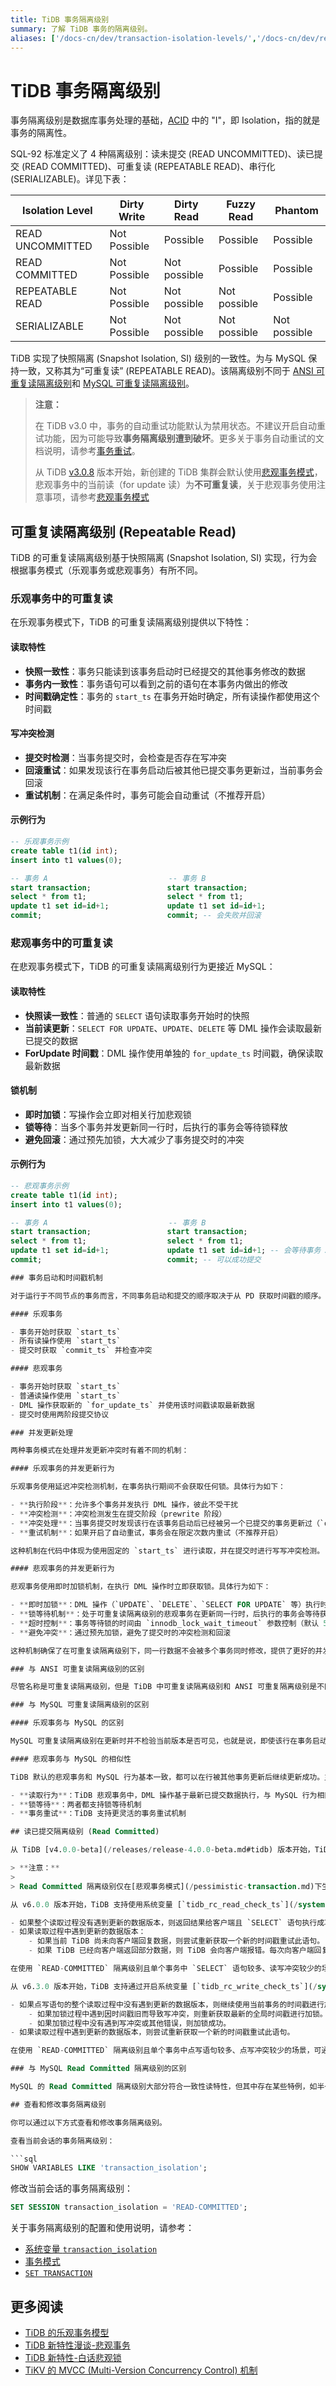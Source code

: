 ```yaml
---
title: TiDB 事务隔离级别
summary: 了解 TiDB 事务的隔离级别。
aliases: ['/docs-cn/dev/transaction-isolation-levels/','/docs-cn/dev/reference/transactions/transaction-isolation/']
---
```


# TiDB 事务隔离级别

事务隔离级别是数据库事务处理的基础，[ACID](/glossary.md#acid) 中的 "I"，即 Isolation，指的就是事务的隔离性。

SQL-92 标准定义了 4 种隔离级别：读未提交 (READ UNCOMMITTED)、读已提交 (READ COMMITTED)、可重复读 (REPEATABLE READ)、串行化 (SERIALIZABLE)。详见下表：

| Isolation Level  | Dirty Write  | Dirty Read   | Fuzzy Read   | Phantom      |
| ---------------- | ------------ | ------------ | ------------ | ------------ |
| READ UNCOMMITTED | Not Possible | Possible     | Possible     | Possible     |
| READ COMMITTED   | Not Possible | Not possible | Possible     | Possible     |
| REPEATABLE READ  | Not Possible | Not possible | Not possible | Possible     |
| SERIALIZABLE     | Not Possible | Not possible | Not possible | Not possible |

TiDB 实现了快照隔离 (Snapshot Isolation, SI) 级别的一致性。为与 MySQL 保持一致，又称其为“可重复读” (REPEATABLE READ)。该隔离级别不同于 [ANSI 可重复读隔离级别](#与-ansi-可重复读隔离级别的区别)和 [MySQL 可重复读隔离级别](#与-mysql-可重复读隔离级别的区别)。

> **注意：**
>
> 在 TiDB v3.0 中，事务的自动重试功能默认为禁用状态。不建议开启自动重试功能，因为可能导致**事务隔离级别遭到破坏**。更多关于事务自动重试的文档说明，请参考[事务重试](/optimistic-transaction.md#重试机制)。
>
> 从 TiDB [v3.0.8](/releases/release-3.0.8.md#tidb) 版本开始，新创建的 TiDB 集群会默认使用[悲观事务模式](/pessimistic-transaction.md)，悲观事务中的当前读（for update 读）为**不可重复读**，关于悲观事务使用注意事项，请参考[悲观事务模式](/pessimistic-transaction.md)

## 可重复读隔离级别 (Repeatable Read)

TiDB 的可重复读隔离级别基于快照隔离 (Snapshot Isolation, SI) 实现，行为会根据事务模式（乐观事务或悲观事务）有所不同。

### 乐观事务中的可重复读

在乐观事务模式下，TiDB 的可重复读隔离级别提供以下特性：

#### 读取特性

- **快照一致性**：事务只能读到该事务启动时已经提交的其他事务修改的数据
- **事务内一致性**：事务语句可以看到之前的语句在本事务内做出的修改
- **时间戳确定性**：事务的 `start_ts` 在事务开始时确定，所有读操作都使用这个时间戳

#### 写冲突检测

- **提交时检测**：当事务提交时，会检查是否存在写冲突
- **回滚重试**：如果发现该行在事务启动后被其他已提交事务更新过，当前事务会回滚
- **重试机制**：在满足条件时，事务可能会自动重试（不推荐开启）

#### 示例行为

```sql
-- 乐观事务示例
create table t1(id int);
insert into t1 values(0);

-- 事务 A                           -- 事务 B
start transaction;                 start transaction;
select * from t1;                  select * from t1;
update t1 set id=id+1;             update t1 set id=id+1;
commit;                            commit; -- 会失败并回滚
```

### 悲观事务中的可重复读

在悲观事务模式下，TiDB 的可重复读隔离级别行为更接近 MySQL：

#### 读取特性

- **快照读一致性**：普通的 `SELECT` 语句读取事务开始时的快照
- **当前读更新**：`SELECT FOR UPDATE`、`UPDATE`、`DELETE` 等 DML 操作会读取最新已提交的数据
- **ForUpdate 时间戳**：DML 操作使用单独的 `for_update_ts` 时间戳，确保读取最新数据

#### 锁机制

- **即时加锁**：写操作会立即对相关行加悲观锁
- **锁等待**：当多个事务并发更新同一行时，后执行的事务会等待锁释放
- **避免回滚**：通过预先加锁，大大减少了事务提交时的冲突

#### 示例行为

```sql
-- 悲观事务示例
create table t1(id int);
insert into t1 values(0);

-- 事务 A                           -- 事务 B
start transaction;                 start transaction;
select * from t1;                  select * from t1;
update t1 set id=id+1;             update t1 set id=id+1; -- 会等待事务 A 的锁
commit;                            commit; -- 可以成功提交

### 事务启动和时间戳机制

对于运行于不同节点的事务而言，不同事务启动和提交的顺序取决于从 PD 获取时间戳的顺序。

#### 乐观事务

- 事务开始时获取 `start_ts`
- 所有读操作使用 `start_ts`
- 提交时获取 `commit_ts` 并检查冲突

#### 悲观事务

- 事务开始时获取 `start_ts`
- 普通读操作使用 `start_ts`
- DML 操作获取新的 `for_update_ts` 并使用该时间戳读取最新数据
- 提交时使用两阶段提交协议

### 并发更新处理

两种事务模式在处理并发更新冲突时有着不同的机制：

#### 乐观事务的并发更新行为

乐观事务使用延迟冲突检测机制，在事务执行期间不会获取任何锁。具体行为如下：

- **执行阶段**：允许多个事务并发执行 DML 操作，彼此不受干扰
- **冲突检测**：冲突检测发生在提交阶段（prewrite 阶段）
- **冲突处理**：当事务提交时发现该行在该事务启动后已经被另一个已提交的事务更新过（`data.commit_ts > txn.start_ts`），当前事务会自动回滚
- **重试机制**：如果开启了自动重试，事务会在限定次数内重试（不推荐开启）

这种机制在代码中体现为使用固定的 `start_ts` 进行读取，并在提交时进行写写冲突检测。

#### 悲观事务的并发更新行为

悲观事务使用即时加锁机制，在执行 DML 操作时立即获取锁。具体行为如下：

- **即时加锁**：DML 操作（`UPDATE`、`DELETE`、`SELECT FOR UPDATE` 等）执行时立即对相关行加悲观锁
- **锁等待机制**：处于可重复读隔离级别的悲观事务在更新同一行时，后执行的事务会等待获取锁，直到持有锁的事务提交或回滚释放行锁后才能继续执行
- **超时控制**：事务等待锁的时间由 `innodb_lock_wait_timeout` 参数控制（默认 50 秒），超时后返回错误码 `1205`
- **避免冲突**：通过预先加锁，避免了提交时的冲突检测和回滚

这种机制确保了在可重复读隔离级别下，同一行数据不会被多个事务同时修改，提供了更好的并发控制。

### 与 ANSI 可重复读隔离级别的区别

尽管名称是可重复读隔离级别，但是 TiDB 中可重复读隔离级别和 ANSI 可重复隔离级别是不同的。按照 [A Critique of ANSI SQL Isolation Levels](https://www.microsoft.com/en-us/research/wp-content/uploads/2016/02/tr-95-51.pdf) 论文中的标准，TiDB 实现的是论文中的快照隔离级别。该隔离级别不会出现狭义上的幻读 (A3)，但不会阻止广义上的幻读 (P3)，同时，快照隔离还会出现写偏斜，而 ANSI 可重复读隔离级别不会出现写偏斜，会出现幻读。

### 与 MySQL 可重复读隔离级别的区别

#### 乐观事务与 MySQL 的区别

MySQL 可重复读隔离级别在更新时并不检验当前版本是否可见，也就是说，即使该行在事务启动后被更新过，同样可以继续更新。这种情况在 TiDB 使用乐观事务时会导致事务回滚，可能导致事务最终失败。

#### 悲观事务与 MySQL 的相似性

TiDB 默认的悲观事务和 MySQL 行为基本一致，都可以在行被其他事务更新后继续更新成功。主要区别在于：

- **读取行为**：TiDB 悲观事务中，DML 操作基于最新已提交数据执行，与 MySQL 行为相同，但与 TiDB 乐观事务模式不同
- **锁等待**：两者都支持锁等待机制
- **事务重试**：TiDB 支持更灵活的事务重试机制

## 读已提交隔离级别 (Read Committed)

从 TiDB [v4.0.0-beta](/releases/release-4.0.0-beta.md#tidb) 版本开始，TiDB 支持使用 Read Committed 隔离级别。由于历史原因，当前主流数据库的 Read Committed 隔离级别本质上都是 Oracle 定义的[一致性读隔离级别](https://docs.oracle.com/cd/B19306_01/server.102/b14220/consist.htm)。TiDB 为了适应这一历史原因，悲观事务中的 Read Committed 隔离级别的实质行为也是一致性读。

> **注意：**
>
> Read Committed 隔离级别仅在[悲观事务模式](/pessimistic-transaction.md)下生效。在[乐观事务模式](/optimistic-transaction.md)下设置事务隔离级别为 Read Committed 将不会生效，事务将仍旧使用可重复读隔离级别。

从 v6.0.0 版本开始，TiDB 支持使用系统变量 [`tidb_rc_read_check_ts`](/system-variables.md#tidb_rc_read_check_ts-从-v600-版本开始引入) 对读写冲突较少情况下优化时间戳的获取。开启此变量后，`SELECT` 语句会尝试使用前一个有效的时间戳进行数据读取，初始值为事务的 `start_ts`。

- 如果整个读取过程没有遇到更新的数据版本，则返回结果给客户端且 `SELECT` 语句执行成功。
- 如果读取过程中遇到更新的数据版本：
    - 如果当前 TiDB 尚未向客户端回复数据，则尝试重新获取一个新的时间戳重试此语句。
    - 如果 TiDB 已经向客户端返回部分数据，则 TiDB 会向客户端报错。每次向客户端回复的数据量受 `tidb_init_chunk_size` 和 `tidb_max_chunk_size` 控制。

在使用 `READ-COMMITTED` 隔离级别且单个事务中 `SELECT` 语句较多、读写冲突较少的场景，可通过开启此变量来避免获取全局 timestamp 带来的延迟和开销。

从 v6.3.0 版本开始，TiDB 支持通过开启系统变量 [`tidb_rc_write_check_ts`](/system-variables.md#tidb_rc_write_check_ts-从-v630-版本开始引入) 对点写冲突较少情况下优化时间戳的获取。开启此变量后，点写语句会尝试使用当前事务有效的时间戳进行数据读取和加锁操作，且在读取数据时按照开启 [`tidb_rc_read_check_ts`](/system-variables.md#tidb_rc_read_check_ts-从-v600-版本开始引入) 的方式读取数据。目前该变量适用的点写语句包括 `UPDATE`、`DELETE`、`SELECT ...... FOR UPDATE` 三种类型。点写语句是指将主键或者唯一键作为过滤条件且最终执行算子包含 `POINT-GET` 的写语句。目前这三种点写语句的共同点是会先根据 key 值做点查，如果 key 存在再加锁，如果不存在则直接返回空集。

- 如果点写语句的整个读取过程中没有遇到更新的数据版本，则继续使用当前事务的时间戳进行加锁。
    - 如果加锁过程中遇到因时间戳旧而导致写冲突，则重新获取最新的全局时间戳进行加锁。
    - 如果加锁过程中没有遇到写冲突或其他错误，则加锁成功。
- 如果读取过程中遇到更新的数据版本，则尝试重新获取一个新的时间戳重试此语句。

在使用 `READ-COMMITTED` 隔离级别且单个事务中点写语句较多、点写冲突较少的场景，可通过开启此变量来避免获取全局时间戳带来的延迟和开销。

### 与 MySQL Read Committed 隔离级别的区别

MySQL 的 Read Committed 隔离级别大部分符合一致性读特性，但其中存在某些特例，如半一致性读 ([semi-consistent read](https://dev.mysql.com/doc/refman/8.0/en/innodb-transaction-isolation-levels.html))，TiDB 没有兼容这个特殊行为。

## 查看和修改事务隔离级别

你可以通过以下方式查看和修改事务隔离级别。

查看当前会话的事务隔离级别：

```sql
SHOW VARIABLES LIKE 'transaction_isolation';
```

修改当前会话的事务隔离级别：

```sql
SET SESSION transaction_isolation = 'READ-COMMITTED';
```

关于事务隔离级别的配置和使用说明，请参考：

- [系统变量 `transaction_isolation`](/system-variables.md#transaction_isolation)
- [事务模式](/pessimistic-transaction.md#隔离级别)
- [`SET TRANSACTION`](/sql-statements/sql-statement-set-transaction.md)

## 更多阅读

- [TiDB 的乐观事务模型](https://pingcap.com/blog-cn/best-practice-optimistic-transaction/)
- [TiDB 新特性漫谈-悲观事务](https://pingcap.com/blog-cn/pessimistic-transaction-the-new-features-of-tidb/)
- [TiDB 新特性-白话悲观锁](https://pingcap.com/blog-cn/tidb-4.0-pessimistic-lock/)
- [TiKV 的 MVCC (Multi-Version Concurrency Control) 机制](https://pingcap.com/blog-cn/mvcc-in-tikv/)
